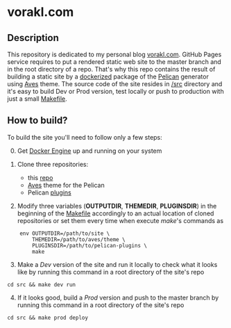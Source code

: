 # vorakl.com

## Description

This repository is dedicated to my personal blog [vorakl.com](https://vorakl.com/).
GitHub Pages service requires to put a rendered static web site to the master
branch and in the root directory of a repo. That's why this repo contains
the result of building a static site by a [dockerized](https://github.com/vorakl/docker-images/tree/master/alpine-pelican)
package of the [Pelican](https://github.com/getpelican/pelican) generator using
[Aves](https://github.com/vorakl/aves) theme. The source code of the site resides
in [/src](https://github.com/vorakl/vorakl.github.io/tree/master/src)
directory and it's easy to build Dev or Prod version, test locally or push to production
with just a small [Makefile](https://github.com/vorakl/vorakl.github.io/blob/master/src/Makefile).

## How to build?

To build the site you'll need to follow only a few steps:

0. Get [Docker Engine](https://github.com/docker) up and running on your system

1. Clone three repositories:
    - this [repo](https://github.com/vorakl/vorakl.github.io.git)
    - [Aves](https://github.com/vorakl/aves.git) theme for the Pelican
    - Pelican [plugins](https://github.com/getpelican/pelican-plugins)

2. Modify three variables (**OUTPUTDIR**, **THEMEDIR**, **PLUGINSDIR**) in the
beginning of the [Makefile](https://github.com/vorakl/vorakl.github.io/blob/master/src/Makefile#L1)
accordingly to an actual location of cloned repositories or set them every time
when execute *make*'s commands as

```
    env OUTPUTDIR=/path/to/site \
        THEMEDIR=/path/to/aves/theme \
        PLUGINSDIR=/path/to/pelican-plugins \
        make
```

3. Make a *Dev* version of the site and run it locally to check what it looks
like by running this command in a root directory of the site's repo

```
cd src && make dev run
```

4. If it looks good, build a *Prod* version and push to the master branch by
running this command in a root directory of the site's repo

```
cd src && make prod deploy
```
